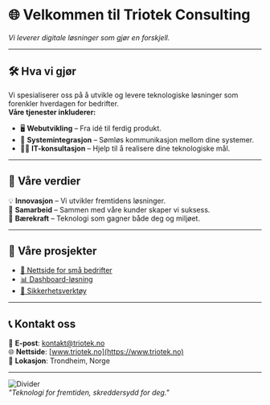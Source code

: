 # 🌐 Velkommen til Triotek Consulting

*Vi leverer digitale løsninger som gjør en forskjell.*  

---

## 🛠️ Hva vi gjør
Vi spesialiserer oss på å utvikle og levere teknologiske løsninger som forenkler hverdagen for bedrifter.  
**Våre tjenester inkluderer:**

- 🖥️ **Webutvikling** – Fra idé til ferdig produkt.
- 🔄 **Systemintegrasjon** – Sømløs kommunikasjon mellom dine systemer.
- 👨‍💻 **IT-konsultasjon** – Hjelp til å realisere dine teknologiske mål.

---

## 🚀 Våre verdier
💡 **Innovasjon** – Vi utvikler fremtidens løsninger.  
🤝 **Samarbeid** – Sammen med våre kunder skaper vi suksess.  
🌱 **Bærekraft** – Teknologi som gagner både deg og miljøet.  

---

## 📂 Våre prosjekter
- [🌟 Nettside for små bedrifter](https://github.com/TriotekConsulting/SmallBusinessWebsite)  
- [📊 Dashboard-løsning](https://github.com/TriotekConsulting/DashboardSolution)  
- [🔐 Sikkerhetsverktøy](https://github.com/TriotekConsulting/SecurityTools)  

---

## 📞 Kontakt oss
📧 **E-post**: [kontakt@triotek.no](mailto:kontakt@triotek.no)  
🌐 **Nettside**: [www.triotek.no](https://www.triotek.no)  
📍 **Lokasjon**: Trondheim, Norge  

---

![Divider](https://via.placeholder.com/1000x2?text=+)  
*"Teknologi for fremtiden, skreddersydd for deg."*
